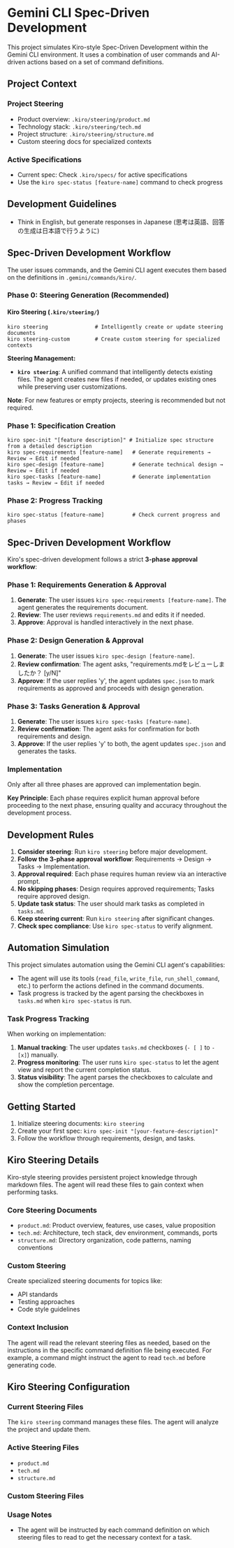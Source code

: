 # Gemini CLI Spec-Driven Development

This project simulates Kiro-style Spec-Driven Development within the Gemini CLI environment. It uses a combination of user commands and AI-driven actions based on a set of command definitions.

## Project Context

### Project Steering
- Product overview: `.kiro/steering/product.md`
- Technology stack: `.kiro/steering/tech.md`
- Project structure: `.kiro/steering/structure.md`
- Custom steering docs for specialized contexts

### Active Specifications
- Current spec: Check `.kiro/specs/` for active specifications
- Use the `kiro spec-status [feature-name]` command to check progress

## Development Guidelines
- Think in English, but generate responses in Japanese (思考は英語、回答の生成は日本語で行うように)

## Spec-Driven Development Workflow

The user issues commands, and the Gemini CLI agent executes them based on the definitions in `.gemini/commands/kiro/`.

### Phase 0: Steering Generation (Recommended)

#### Kiro Steering (`.kiro/steering/`)
```
kiro steering               # Intelligently create or update steering documents
kiro steering-custom        # Create custom steering for specialized contexts
```

**Steering Management:**
- **`kiro steering`**: A unified command that intelligently detects existing files. The agent creates new files if needed, or updates existing ones while preserving user customizations.

**Note**: For new features or empty projects, steering is recommended but not required.

### Phase 1: Specification Creation
```
kiro spec-init "[feature description]" # Initialize spec structure from a detailed description
kiro spec-requirements [feature-name]   # Generate requirements → Review → Edit if needed
kiro spec-design [feature-name]         # Generate technical design → Review → Edit if needed
kiro spec-tasks [feature-name]          # Generate implementation tasks → Review → Edit if needed
```

### Phase 2: Progress Tracking
```
kiro spec-status [feature-name]         # Check current progress and phases
```

## Spec-Driven Development Workflow

Kiro's spec-driven development follows a strict **3-phase approval workflow**:

### Phase 1: Requirements Generation & Approval
1. **Generate**: The user issues `kiro spec-requirements [feature-name]`. The agent generates the requirements document.
2. **Review**: The user reviews `requirements.md` and edits it if needed.
3. **Approve**: Approval is handled interactively in the next phase.

### Phase 2: Design Generation & Approval
1. **Generate**: The user issues `kiro spec-design [feature-name]`.
2. **Review confirmation**: The agent asks, "requirements.mdをレビューしましたか？ [y/N]"
3. **Approve**: If the user replies 'y', the agent updates `spec.json` to mark requirements as approved and proceeds with design generation.

### Phase 3: Tasks Generation & Approval
1. **Generate**: The user issues `kiro spec-tasks [feature-name]`.
2. **Review confirmation**: The agent asks for confirmation for both requirements and design.
3. **Approve**: If the user replies 'y' to both, the agent updates `spec.json` and generates the tasks.

### Implementation
Only after all three phases are approved can implementation begin.

**Key Principle**: Each phase requires explicit human approval before proceeding to the next phase, ensuring quality and accuracy throughout the development process.

## Development Rules

1. **Consider steering**: Run `kiro steering` before major development.
2. **Follow the 3-phase approval workflow**: Requirements → Design → Tasks → Implementation.
3. **Approval required**: Each phase requires human review via an interactive prompt.
4. **No skipping phases**: Design requires approved requirements; Tasks require approved design.
5. **Update task status**: The user should mark tasks as completed in `tasks.md`.
6. **Keep steering current**: Run `kiro steering` after significant changes.
7. **Check spec compliance**: Use `kiro spec-status` to verify alignment.

## Automation Simulation

This project simulates automation using the Gemini CLI agent's capabilities:
- The agent will use its tools (`read_file`, `write_file`, `run_shell_command`, etc.) to perform the actions defined in the command documents.
- Task progress is tracked by the agent parsing the checkboxes in `tasks.md` when `kiro spec-status` is run.

### Task Progress Tracking

When working on implementation:
1. **Manual tracking**: The user updates `tasks.md` checkboxes (`- [ ]` to `- [x]`) manually.
2. **Progress monitoring**: The user runs `kiro spec-status` to let the agent view and report the current completion status.
3. **Status visibility**: The agent parses the checkboxes to calculate and show the completion percentage.

## Getting Started

1. Initialize steering documents: `kiro steering`
2. Create your first spec: `kiro spec-init "[your-feature-description]"`
3. Follow the workflow through requirements, design, and tasks.

## Kiro Steering Details

Kiro-style steering provides persistent project knowledge through markdown files. The agent will read these files to gain context when performing tasks.

### Core Steering Documents
- `product.md`: Product overview, features, use cases, value proposition
- `tech.md`: Architecture, tech stack, dev environment, commands, ports
- `structure.md`: Directory organization, code patterns, naming conventions

### Custom Steering
Create specialized steering documents for topics like:
- API standards
- Testing approaches
- Code style guidelines

### Context Inclusion
The agent will read the relevant steering files as needed, based on the instructions in the specific command definition file being executed. For example, a command might instruct the agent to read `tech.md` before generating code.

## Kiro Steering Configuration

### Current Steering Files
The `kiro steering` command manages these files. The agent will analyze the project and update them.

### Active Steering Files
- `product.md`
- `tech.md`
- `structure.md`

### Custom Steering Files
<!-- Managed via the `kiro steering-custom` command -->

### Usage Notes
- The agent will be instructed by each command definition on which steering files to read to get the necessary context for a task.
